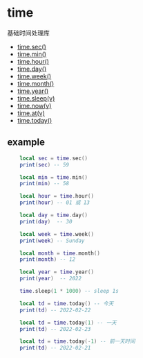 # time

基础时间处理库

- [time.sec()]()
- [time.min()]()
- [time.hour()]()
- [time.day()]()
- [time.week()]()
- [time.month()]()
- [time.year()]()
- [time.sleep(v)]()
- [time.now(v)]()
- [time.at(v)]()
- [time.today()]()

## example
```lua
    local sec = time.sec()
    print(sec) -- 59

    local min = time.min()
    print(min) -- 58

    local hour = time.hour()
    print(hour) -- 01 或 13

    local day = time.day()
    print(day)  -- 30

    local week = time.week()
    print(week) -- Sunday

    local month = time.month()
    print(month) -- 12

    local year = time.year()
    print(year)  -- 2022

    time.sleep(1 * 1000) -- sleep 1s

    local td = time.today() -- 今天
    print(td) -- 2022-02-22

    local td = time.today(1) -- 一天
    print(td) -- 2022-02-23

    local td = time.today(-1) -- 前一天时间
    print(td) -- 2022-02-21
```
